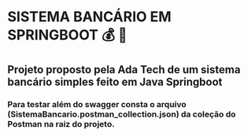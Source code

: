 # SISTEMA BANCÁRIO EM SPRINGBOOT :moneybag: :money_with_wings:

## Projeto proposto pela Ada Tech de um sistema bancário simples feito em Java Springboot

### Para testar além do swagger consta o arquivo (SistemaBancario.postman_collection.json) da coleção do Postman na raiz do projeto.

